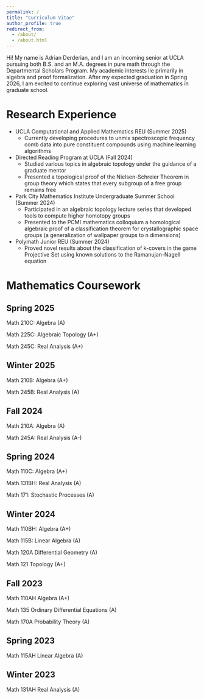 ```yaml
---
permalink: /
title: "Curriculum Vitae"
author_profile: true
redirect_from: 
  - /about/
  - /about.html
---
```

Hi! My name is Adrian Derderian, and I am an incoming senior at UCLA pursuing both B.S. and an M.A. degrees in pure math through the Departmental Scholars Program. My academic interests lie primarily in algebra and proof formalization. After my expected graduation in Spring 2026, I am excited to continue exploring vast universe of mathematics in graduate school.

Research Experience
=====
- UCLA Computational and Applied Mathematics REU (Summer 2025)
  - Currently developing procedures to unmix spectroscopic frequency comb data into pure constituent compounds using machine learning algorithms
- Directed Reading Program at UCLA (Fall 2024)
  - Studied various topics in algebraic topology under the guidance of a graduate mentor
  - Presented a topological proof of the Nielsen-Schreier Theorem in group theory which states that every subgroup of a free group remains free
- Park City Mathematics Institute Undergraduate Summer School (Summer 2024)
  - Participated in an algebraic topology lecture series that developed tools to compute higher homotopy groups
  - Presented to the PCMI mathematics colloquium a homological algebraic proof of a classification theorem for crystallographic space groups (a generalization of wallpaper groups to n dimensions)
- Polymath Junior REU (Summer 2024)
  - Proved novel results about the classification of k-covers in the game Projective Set using known solutions to the Ramanujan-Nagell equation


Mathematics Coursework
======

Spring 2025
-----
Math 210C: Algebra (A)

Math 225C: Algebraic Topology (A+)

Math 245C: Real Analysis (A+)

Winter 2025
-----
Math 210B: Algebra (A+)

Math 245B: Real Analysis (A)

Fall 2024
-----
Math 210A: Algebra (A)

Math 245A: Real Analysis (A-)

Spring 2024
-----
Math 110C: Algebra (A+)

Math 131BH: Real Analysis (A)

Math 171: Stochastic Processes (A)

Winter 2024
-----
Math 110BH: Algebra (A+)

Math 115B: Linear Algebra (A)

Math 120A Differential Geometry (A)

Math 121 Topology (A+)

Fall 2023
-----
Math 110AH Algebra (A+)

Math 135 Ordinary Differential Equations (A)

Math 170A Probability Theory (A)

Spring 2023
-----
Math 115AH Linear Algebra (A)

Winter 2023
-----
Math 131AH Real Analysis (A)

